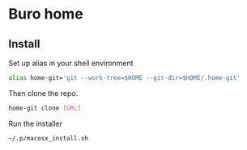 # Buro home

## Install

Set up alias in your shell environment

```bash
alias home-git='git --work-tree=$HOME --git-dir=$HOME/.home-git'
```

Then clone the repo.

```bash
home-git clone [URL]
```

Run the installer

```bash
~/.p/macosx_install.sh
```

